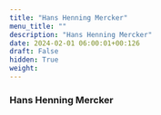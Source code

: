 ```yaml
---
title: "Hans Henning Mercker"
menu_title: ""
description: "Hans Henning Mercker"
date: 2024-02-01 06:00:01+00:126
draft: False
hidden: True
weight:
---
```

### Hans Henning Mercker
